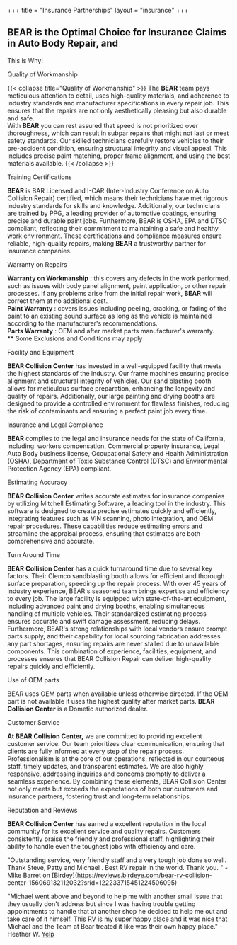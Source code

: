 +++
title = "Insurance Partnerships"
layout = "insurance"
+++

## BEAR is the Optimal Choice for Insurance Claims in Auto Body Repair, and
This is Why:

Quality of Workmanship





{{< collapse title="Quality of Workmanship" >}}
The **BEAR** team pays meticulous attention to detail, uses high-quality
materials, and adherence to industry standards and manufacturer specifications
in every repair job. This ensures that the repairs are not only aesthetically
pleasing but also durable and safe.  
With **BEAR** you can rest assured that speed is not prioritized over
thoroughness, which can result in subpar repairs that might not last or meet
safety standards. Our skilled technicians carefully restore vehicles to their
pre-accident condition, ensuring structural integrity and visual appeal. This
includes precise paint matching, proper frame alignment, and using the best
materials available​.
{{< /collapse >}}








Training Certifications



**BEAR** is BAR Licensed and I-CAR (Inter-Industry Conference on Auto
Collision Repair) certified, which means their technicians have met rigorous
industry standards for skills and knowledge. Additionally, our technicians are
trained by PPG, a leading provider of automotive coatings, ensuring precise
and durable paint jobs. Furthermore, BEAR is OSHA, EPA and DTSC compliant,
reflecting their commitment to maintaining a safe and healthy work
environment. These certifications and compliance measures ensure reliable,
high-quality repairs, making **BEAR** a trustworthy partner for insurance
companies.  

Warranty on Repairs

**Warranty on Workmanship** : this covers any defects in the work performed,
such as issues with body panel alignment, paint application, or other repair
processes. If any problems arise from the initial repair work, **BEAR** will
correct them at no additional cost.  
**Paint Warranty** : covers issues including peeling, cracking, or fading of
the paint to an existing sound surface as long as the vehicle is maintained
according to the manufacturer's recommendations.  
**Parts Warranty** : OEM and after market parts manufacturer's warranty.  
** Some Exclusions and Conditions may apply

Facility and Equipment

**BEAR Collision Center** has invested in a well-equipped facility that meets
the highest standards of the industry. Our frame machines ensuring precise
alignment and structural integrity of vehicles. Our sand blasting booth allows
for meticulous surface preparation, enhancing the longevity and quality of
repairs. Additionally, our large painting and drying booths are designed to
provide a controlled environment for flawless finishes, reducing the risk of
contaminants and ensuring a perfect paint job every time.

Insurance and Legal Compliance

**BEAR** complies to the legal and insurance needs for the state of
California, including: workers compensation, Commercial property insurance,
Legal Auto Body business license, Occupational Safety and Health
Administration (OSHA), Department of Toxic Substance Control (DTSC) and
Environmental Protection Agency (EPA) compliant.

Estimating Accuracy

**BEAR Collision Center** writes accurate estimates for insurance companies by
utilizing Mitchell Estimating Software, a leading tool in the industry. This
software is designed to create precise estimates quickly and efficiently,
integrating features such as VIN scanning, photo integration, and OEM repair
procedures. These capabilities reduce estimating errors and streamline the
appraisal process, ensuring that estimates are both comprehensive and
accurate.

Turn Around Time

**BEAR** **Collision Center** has a quick turnaround time due to several key
factors. Their Clemco sandblasting booth allows for efficient and thorough
surface preparation, speeding up the repair process. With over 45 years of
industry experience, BEAR's seasoned team brings expertise and efficiency to
every job. The large facility is equipped with state-of-the-art equipment,
including advanced paint and drying booths, enabling simultaneous handling of
multiple vehicles. Their standardized estimating process ensures accurate and
swift damage assessment, reducing delays. Furthermore, BEAR's strong
relationships with local vendors ensure prompt parts supply, and their
capability for local sourcing fabrication addresses any part shortages,
ensuring repairs are never stalled due to unavailable components. This
combination of experience, facilities, equipment, and processes ensures that
BEAR Collision Repair can deliver high-quality repairs quickly and
efficiently.

Use of OEM parts

BEAR uses OEM parts when available unless otherwise directed. If the OEM part
is not available it uses the highest quality after market parts. **BEAR
Collision Center** is a Dometic authorized dealer.

Customer Service

**At BEAR Collision Center,** we are committed to providing excellent customer
service. Our team prioritizes clear communication, ensuring that clients are
fully informed at every step of the repair process. Professionalism is at the
core of our operations, reflected in our courteous staff, timely updates, and
transparent estimates. We are also highly responsive, addressing inquiries and
concerns promptly to deliver a seamless experience. By combining these
elements, BEAR Collision Center not only meets but exceeds the expectations of
both our customers and insurance partners, fostering trust and long-term
relationships.

Reputation and Reviews

**BEAR Collision Center** has earned a excellent reputation in the local
community for its excellent service and quality repairs. Customers
consistently praise the friendly and professional staff, highlighting their
ability to handle even the toughest jobs with efficiency and care.  

"Outstanding service, very friendly staff and a very tough job done so well.
Thank Steve, Patty and Michael . Best RV repair in the world. Thank you. " -
Mike Barret on [Birdey](https://reviews.birdeye.com/bear-rv-collision-
center-156069132112032?srid=122233715451224506095)  

"Michael went above and beyond to help me with another small issue that they
usually don't address but since I was having trouble getting appointments to
handle that at another shop he decided to help me out and take care of it
himself. This RV is my super happy place and it was nice that Michael and the
Team at Bear treated it like was their own happy place." - Heather W. [Yelp
](https://www.yelp.com/biz/bear-collision-and-service-center-hayward-5)
